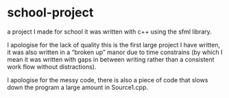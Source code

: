 # school-project
a project I made for school it was written with c++ using the sfml library.

I apologise for the lack of quality this is the first large project I have written, it was also written in a “broken up” manor due to time constrains (by which I mean it was written with gaps in between writing rather than a consistent work flow without distractions).

I apologise for the messy code, there is also a piece of code that slows down the program a large amount in Source1.cpp.

